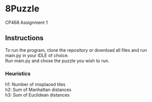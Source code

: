 # 8Puzzle

CP468 Assignment 1

## Instructions
To run the program, clone the repository or download all files and run main.py in your IDLE of choice.  
Run main.py and chose the puzzle you wish to run.  


### Heuristics
h1: Number of misplaced tiles   
h2: Sum of Manhattan distances  
h3: Sum of Euclidean distances  
